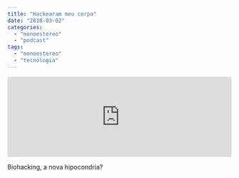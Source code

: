 ```yaml
---
title: "Hackearam meu corpo"
date: "2018-03-02"
categories: 
  - "monoestereo"
  - "podcast"
tags: 
  - "monoestereo"
  - "tecnologia"
---
```


<iframe style="width: 100%; height: 180px;" src="https://anchor.fm/monoestereo/embed/episodes/Hackearam-meu-corpo-e14sh2" width="100%" height="180px" frameborder="0" scrolling="no"></iframe>

Biohacking, a nova hipocondria?
